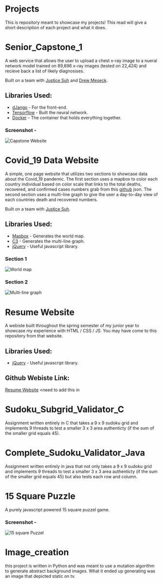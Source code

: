 # Projects

This is repository meant to showcase my projects! This read will give a short description of each project and what it does.

# Senior_Capstone_1
A web service that allows the user to upload a chest x-ray image to a nueral network model trained on 89,696 x-ray images (tested on 22,424) and recieve back a list of likely diagnosises. 

Built on a team with [Justice Suh](https://github.com/justicesuh) and [Drew Meseck](https://github.com/Drew-Meseck).

## Libraries Used:

* [dJango](https://www.djangoproject.com/) - For the front-end.
* [Tensorflow](https://www.tensorflow.org/) - Built the neural network.
* [Docker](https://www.docker.com/) - The container that holds everything together.

### Screenshot -
![Capstone Website](https://github.com/kennedy15/Projects/blob/master/images/capstone.png)

# Covid_19 Data Website

A simple, one page website that utilizes two sections to showcase data about the Covid_19 pandemic. The first section uses a mapbox to color each country individual based on color scale that links to the total deaths, recovered, and confirmed cases numbers grab from this [github](https://pomber.github.io/covid19/timeseries.json) json. The second section uses a multi-line graph to give the user a day-to-day view of each countries death and recovered numbers.

Built on a team with [Justice Suh](https://github.com/justicesuh).

## Libraries Used:

* [Mapbox](https://www.mapbox.com/) - Generates the world map.
* [C3](https://c3js.org/) - Generates the multi-line graph.
* [jQuery](https://jquery.com/) - Useful javascript library.

### Section 1
![World map](https://github.com/kennedy15/Projects/blob/master/images/world.png)

### Section 2
![Multi-line graph](https://github.com/kennedy15/Projects/blob/master/images/line-graph.png)

# Resume Website

A webiste built throughout the spring semester of my junior year to showcase my experience with HTML / CSS / JS. You may have come to this repository from that website.

## Libraries Used:
* [jQuery](https://jquery.com/) - Useful javascript library.

## Github Webiste Link:
[Resume Website](#) <need to add this in

# Sudoku_Subgrid_Validator_C

Assignment written entirely in C that takes a 9 x 9 sudoku grid and implements 9 threads to test a smaller 3 x 3 area authenticty (if the sum of the smaller grid equals 45). 

# Complete_Sudoku_Validator_Java

Assignment written entirely in java that not only takes a 9 x 9 sudoku grid and implements 9 threads to test a smaller 3 x 3 area authenticty (if the sum of the smaller grid equals 45) but also tests each row and column.

# 15 Square Puzzle

A purely javascript powered 15 square puzzel game.

### Screenshot -
![15 square Puzzel](https://github.com/kennedy15/Projects/blob/master/images/fifteen.png)

# Image_creation

this project is written in Python and was meant to use a mutation algorithm to generate abstract background images. What it ended up generating was an image that depicted static on tv. 

